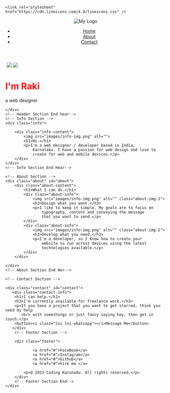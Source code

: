 <!DOCTYPE html>
<html>

<head>
    <title>Rakesh Guttedar</title>
 
    <link rel="stylesheet" href="https://cdn.lineicons.com/4.0/lineicons.css" />

 <link rel="shortcut icon" type="image/x-icon" href="/images/favicon.icogaayq">
</head>

<body>
    <!-- Header Section -->
    <div class="container" id="home">
        <header>
            <img src="images/logo.png" alt="My Logo">
            <nav>
                <ul>
                    <li><a href="#home">Home</a></li>
                    <li><a href="#about">About</a></li>
                    <li><a href="#contact">Contact</a></li>
                </ul>
            </nav>
        </header>
        <div class="img-container">
            <img src="images/mounten.png" alt="" class="mount">
            <img src="images/cloud-1.png" class="cloud-1">
            <img src="images/cloud-1.png" class="cloud-2">
        </div>
        <div class="name" >
            <h1 style='color:red'>I'm Raki</h1>
            <p>a web designer</p>
        </div>

    </div>
    <!-- Header Section End hear-->
    <!-- Info Section -->
    <div class="info">

        <div class="info-content">
            <img src="images/info-img.png" alt="">
            <h1>Hi.</h1>
            <p>I'm a web designer / developer based in India,
                Karnataka. I have a passion for web design and love to
                create for web and mobile devices.</p>
        </div>
    </div>
    <!-- Info Section End Hear-->

    <!-- About Section -->
    <div class="about" id="about">
        <div class="about-content">
            <h1>What I can do.</h1>
            <div class="about-info">
                <img src="images/info-img.png" alt="" class="about-img-1">
                <h3>Design what you want.</h3>
                <p>I like to keep it simple. My goals are to focus on
                    typography, content and conveying the message
                    that you want to send.</p>
            </div>
            <div class="about-info">
                <img src="images/info-img.png" alt="" class="about-img-2">
                <h3>Develop what you need.</h3>
                <p>I'm a developer, so I Know how to create your
                    website to run across devices using the latest
                    technologies available.</p>
            </div>
        </div>

    </div>
    <!-- About Section End Her-->

    <!-- Contact Section -->

    <div class="contact" id="contact">
       <div class="contact-info">
        <h1>I can help.</h1>
        <h3>I'm currently available for freelance work.</h3>
        <p>If you have a project that you want to get starred. think you need my help
           <br> with somethings or just fancy saying hey, then get in touch.</p>
        <button><i class="lni lni-whatsapp"></i>Message Me</button>
       </div>
        <!-- Footer Section --> 

        <div class="footer">
         
                <a href="#">FaceBook</a>
                <a href="#">Instagram</a>
                <a href="#">Github</a>
                <a href="#">hire me </a>
            
            <p>@ 2023 Coding Karunadu. All rights reserved.</p>
        </div>
        <!-- Footer Section End--> 
    </div>

   <!-- Contact Section --> 

</body>

</html>
